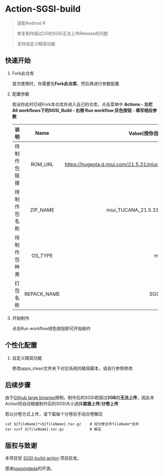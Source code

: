 # Action-SGSI-build

> 适配Android R
>
> 修复制作超过2G的SGSI无法上传Release的问题
>
> 支持自定义精简功能

## 快速开始

1. Fork此仓库
   
   首次使用时，你需要先**Fork此仓库**，然后再进行参数配置

2. 配置参数

   假设你此时已经Fork本仓库并进入自己的仓库，点击菜单中 **Actions - 左栏All workflows下的SGSI_Build - 右侧 Run workflow 灰色按钮 - 填写相应参数**

   |说明               |Name       |Value(按你自己的需求填写)                                                 |
   |:------:           |:------:   | :------------------------:                                               |
   |待制作包链接       |ROM_URL    |https://hugeota.d.miui.com/21.5.31/miui_TUCANA_21.5.31_cb42ec9bed_11.0.zip|
   |待制作包名称       |ZIP_NAME   |miui_TUCANA_21.5.31_cb42ec9bed_11.0.zip                                   |
   |待制作包种类       |OS_TYPE    |miui                                                                      |
   |打包名称           |REPACK_NAME|SGSI.zip                                                                  |

3. 开始制作
   
   点击Run workflow绿色按钮即可开始制作

## 个性化配置

1. 自定义精简功能
   
   修改apps_clean文件夹下对应系统的精简脚本，请自行参照修改

## 后续步骤

由于[Github large binaries](https://docs.github.com/en/github/managing-large-files/working-with-large-files/distributing-large-binaries)限制，制作后的SGSI若超过**2GB**则**无法上传**，因此本Action将自动根据制作后的SGSI大小选择**直接上传**/**分卷上传**

若以分卷方式上传，请下载每个分卷后手动合卷解压

```
cat ${fileName}*>${fileName}.tar.gz    # 将分卷文件fileName*合并
tar xzvf ${fileName}.tar.gz            # 解压
```

## 版权与致谢

本项目受 [SGSI-build-action](https://github.com/xiaoxindada/SGSI-build-action) 项目启发。

感谢[xiaoxindada](https://github.com/xiaoxindada)的开源。
